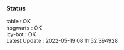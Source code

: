 ### Status


table : OK  
hogwarts : OK  
icy-bot : OK  
Latest Update : 2022-05-19 08:11:52.394928
